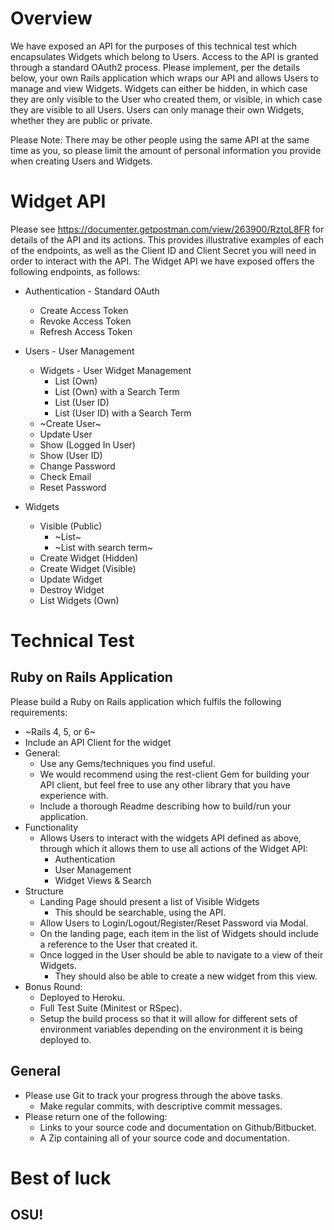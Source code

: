 # Overview

We have exposed an API for the purposes of this technical test which encapsulates Widgets which belong to
Users. Access to the API is granted through a standard OAuth2 process.
Please implement, per the details below, your own Rails application which wraps our API and allows Users to
manage and view Widgets.
Widgets can either be hidden, in which case they are only visible to the User who created them, or visible, in which
case they are visible to all Users. Users can only manage their own Widgets, whether they are public or private.

Please Note: There may be other people using the same API at the same time as you, so please limit the amount
of personal information you provide when creating Users and Widgets.

# Widget API

Please see https://documenter.getpostman.com/view/263900/RztoL8FR for details of the API and its actions.
This provides illustrative examples of each of the endpoints, as well as the Client ID and Client Secret you will
need in order to interact with the API.
The Widget API we have exposed offers the following endpoints, as follows:

* Authentication - Standard OAuth
  * Create Access Token
  * Revoke Access Token
  * Refresh Access Token

* Users - User Management
  * Widgets - User Widget Management
    * List (Own)
    * List (Own) with a Search Term
    * List (User ID)
    * List (User ID) with a Search Term
  * ~Create User~
  * Update User
  * Show (Logged In User)
  * Show (User ID)
  * Change Password
  * Check Email
  * Reset Password
* Widgets
  * Visible (Public)
    * ~List~
    * ~List with search term~
  * Create Widget (Hidden)
  * Create Widget (Visible)
  * Update Widget
  * Destroy Widget
  * List Widgets (Own)

# Technical Test
## Ruby on Rails Application

Please build a Ruby on Rails application which fulfils the following requirements:
* ~Rails 4, 5, or 6~
* Include an API Client for the widget
* General:
  * Use any Gems/techniques you find useful.
  * We would recommend using the rest-client Gem for building your API client, but feel free to use any
other library that you have experience with.
  * Include a thorough Readme describing how to build/run your application.
* Functionality
  * Allows Users to interact with the widgets API defined as above, through which it allows them to use
all actions of the Widget API:
    * Authentication
    * User Management
    * Widget Views & Search
* Structure
  * Landing Page should present a list of Visible Widgets
    * This should be searchable, using the API.
  * Allow Users to Login/Logout/Register/Reset Password via Modal.
  * On the landing page, each item in the list of Widgets should include a reference to the User that
created it.
  * Once logged in the User should be able to navigate to a view of their Widgets.
    * They should also be able to create a new widget from this view.
* Bonus Round:
  * Deployed to Heroku.
  * Full Test Suite (Minitest or RSpec).
  * Setup the build process so that it will allow for different sets of environment variables depending on
the environment it is being deployed to.

## General
* Please use Git to track your progress through the above tasks.
  * Make regular commits, with descriptive commit messages.
* Please return one of the following:
  * Links to your source code and documentation on Github/Bitbucket.
  * A Zip containing all of your source code and documentation.

# Best of luck
## OSU!
